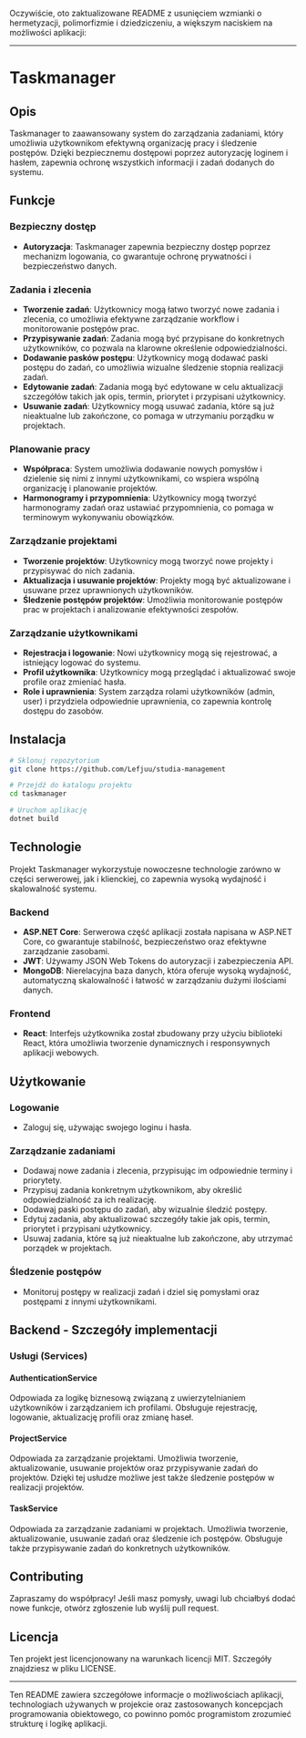 Oczywiście, oto zaktualizowane README z usunięciem wzmianki o hermetyzacji, polimorfizmie i dziedziczeniu, a większym naciskiem na możliwości aplikacji:

---

# Taskmanager

## Opis

Taskmanager to zaawansowany system do zarządzania zadaniami, który umożliwia użytkownikom efektywną organizację pracy i śledzenie postępów. Dzięki bezpiecznemu dostępowi poprzez autoryzację loginem i hasłem, zapewnia ochronę wszystkich informacji i zadań dodanych do systemu.

## Funkcje

### Bezpieczny dostęp

- **Autoryzacja**: Taskmanager zapewnia bezpieczny dostęp poprzez mechanizm logowania, co gwarantuje ochronę prywatności i bezpieczeństwo danych.

### Zadania i zlecenia

- **Tworzenie zadań**: Użytkownicy mogą łatwo tworzyć nowe zadania i zlecenia, co umożliwia efektywne zarządzanie workflow i monitorowanie postępów prac.
- **Przypisywanie zadań**: Zadania mogą być przypisane do konkretnych użytkowników, co pozwala na klarowne określenie odpowiedzialności.
- **Dodawanie pasków postępu**: Użytkownicy mogą dodawać paski postępu do zadań, co umożliwia wizualne śledzenie stopnia realizacji zadań.
- **Edytowanie zadań**: Zadania mogą być edytowane w celu aktualizacji szczegółów takich jak opis, termin, priorytet i przypisani użytkownicy.
- **Usuwanie zadań**: Użytkownicy mogą usuwać zadania, które są już nieaktualne lub zakończone, co pomaga w utrzymaniu porządku w projektach.

### Planowanie pracy

- **Współpraca**: System umożliwia dodawanie nowych pomysłów i dzielenie się nimi z innymi użytkownikami, co wspiera wspólną organizację i planowanie projektów.
- **Harmonogramy i przypomnienia**: Użytkownicy mogą tworzyć harmonogramy zadań oraz ustawiać przypomnienia, co pomaga w terminowym wykonywaniu obowiązków.

### Zarządzanie projektami

- **Tworzenie projektów**: Użytkownicy mogą tworzyć nowe projekty i przypisywać do nich zadania.
- **Aktualizacja i usuwanie projektów**: Projekty mogą być aktualizowane i usuwane przez uprawnionych użytkowników.
- **Śledzenie postępów projektów**: Umożliwia monitorowanie postępów prac w projektach i analizowanie efektywności zespołów.

### Zarządzanie użytkownikami

- **Rejestracja i logowanie**: Nowi użytkownicy mogą się rejestrować, a istniejący logować do systemu.
- **Profil użytkownika**: Użytkownicy mogą przeglądać i aktualizować swoje profile oraz zmieniać hasła.
- **Role i uprawnienia**: System zarządza rolami użytkowników (admin, user) i przydziela odpowiednie uprawnienia, co zapewnia kontrolę dostępu do zasobów.

## Instalacja

```bash
# Sklonuj repozytorium
git clone https://github.com/Lefjuu/studia-management

# Przejdź do katalogu projektu
cd taskmanager

# Uruchom aplikację
dotnet build
```

## Technologie

Projekt Taskmanager wykorzystuje nowoczesne technologie zarówno w części serwerowej, jak i klienckiej, co zapewnia wysoką wydajność i skalowalność systemu.

### Backend

- **ASP.NET Core**: Serwerowa część aplikacji została napisana w ASP.NET Core, co gwarantuje stabilność, bezpieczeństwo oraz efektywne zarządzanie zasobami.
- **JWT**: Używamy JSON Web Tokens do autoryzacji i zabezpieczenia API.
- **MongoDB**: Nierelacyjna baza danych, która oferuje wysoką wydajność, automatyczną skalowalność i łatwość w zarządzaniu dużymi ilościami danych.

### Frontend

- **React**: Interfejs użytkownika został zbudowany przy użyciu biblioteki React, która umożliwia tworzenie dynamicznych i responsywnych aplikacji webowych.

## Użytkowanie

### Logowanie

- Zaloguj się, używając swojego loginu i hasła.

### Zarządzanie zadaniami

- Dodawaj nowe zadania i zlecenia, przypisując im odpowiednie terminy i priorytety.
- Przypisuj zadania konkretnym użytkownikom, aby określić odpowiedzialność za ich realizację.
- Dodawaj paski postępu do zadań, aby wizualnie śledzić postępy.
- Edytuj zadania, aby aktualizować szczegóły takie jak opis, termin, priorytet i przypisani użytkownicy.
- Usuwaj zadania, które są już nieaktualne lub zakończone, aby utrzymać porządek w projektach.

### Śledzenie postępów

- Monitoruj postępy w realizacji zadań i dziel się pomysłami oraz postępami z innymi użytkownikami.

## Backend - Szczegóły implementacji

### Usługi (Services)

#### AuthenticationService

Odpowiada za logikę biznesową związaną z uwierzytelnianiem użytkowników i zarządzaniem ich profilami. Obsługuje rejestrację, logowanie, aktualizację profili oraz zmianę haseł.

#### ProjectService

Odpowiada za zarządzanie projektami. Umożliwia tworzenie, aktualizowanie, usuwanie projektów oraz przypisywanie zadań do projektów. Dzięki tej usłudze możliwe jest także śledzenie postępów w realizacji projektów.

#### TaskService

Odpowiada za zarządzanie zadaniami w projektach. Umożliwia tworzenie, aktualizowanie, usuwanie zadań oraz śledzenie ich postępów. Obsługuje także przypisywanie zadań do konkretnych użytkowników.

## Contributing

Zapraszamy do współpracy! Jeśli masz pomysły, uwagi lub chciałbyś dodać nowe funkcje, otwórz zgłoszenie lub wyślij pull request.

## Licencja

Ten projekt jest licencjonowany na warunkach licencji MIT. Szczegóły znajdziesz w pliku LICENSE.

---

Ten README zawiera szczegółowe informacje o możliwościach aplikacji, technologiach używanych w projekcie oraz zastosowanych koncepcjach programowania obiektowego, co powinno pomóc programistom zrozumieć strukturę i logikę aplikacji.